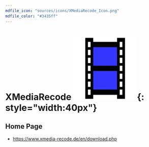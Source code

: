 ```yaml
---
mdfile_icon: "sources/icons/XMediaRecode_Icon.png"
mdfile_color: "#3435ff"
---
```


# XMediaRecode ![](../sources/icons/XMediaRecode_Icon.png){: style="width:40px"}



## Home Page

- https://www.xmedia-recode.de/en/download.php
